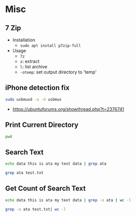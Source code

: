 # Misc

## 7 Zip

* Installation
  * ```sudo apt install p7zip-full```
* Usage
  * ```7z```
  * ```x```: extract
  * ```l```: list archive
  * ```-otemp```: set output directory to 'temp'

## iPhone detection fix

 ```bash
 sudo usbmuxd -u -U usbmux
```

* <https://ubuntuforums.org/showthread.php?t=2376741>

## Print Current Directory

```bash
pwd
```

## Search Text

```bash
echo data this is ata my text data | grep ata
```

```bash
grep ata test.txt
```

## Get Count of Search Text

```bash
echo data this is ata my text data | grep -o ata | wc -l
```

```bash
grep -o ata test.txt| wc -l
```
